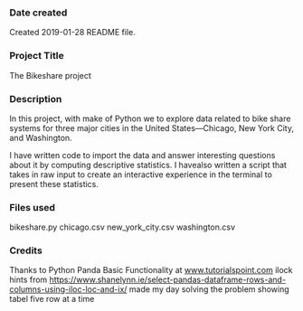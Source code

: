 ### Date created
Created 2019-01-28 README file.

### Project Title
The Bikeshare project

### Description
In this project, with make of Python we to explore data related to bike share systems for three major cities in the United States—Chicago, New York City, and Washington.

I have written code to import the data and answer interesting questions about it by computing descriptive statistics.
I havealso written a script that takes in raw input to create an interactive experience in the terminal to present these statistics.

### Files used
bikeshare.py
chicago.csv
new_york_city.csv
washington.csv

### Credits
Thanks to Python Panda Basic Functionality at www.tutorialspoint.com
ilock hints from https://www.shanelynn.ie/select-pandas-dataframe-rows-and-columns-using-iloc-loc-and-ix/ made my day solving the problem showing tabel five row at a time

